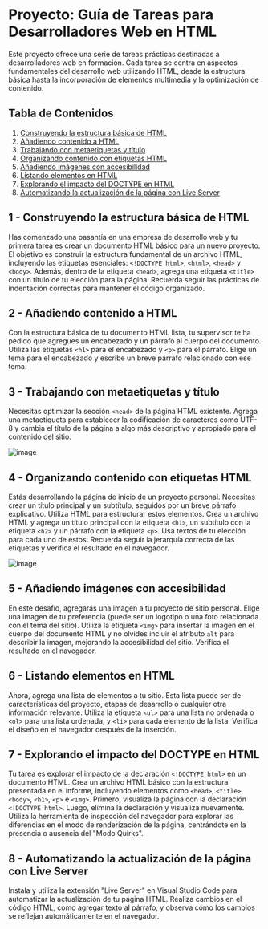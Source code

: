 # Proyecto: Guía de Tareas para Desarrolladores Web en HTML

Este proyecto ofrece una serie de tareas prácticas destinadas a desarrolladores web en formación. Cada tarea se centra en aspectos fundamentales del desarrollo web utilizando HTML, desde la estructura básica hasta la incorporación de elementos multimedia y la optimización de contenido.

## Tabla de Contenidos

1. [Construyendo la estructura básica de HTML](#1---construyendo-la-estructura-básica-de-html)
2. [Añadiendo contenido a HTML](#2---añadiendo-contenido-a-html)
3. [Trabajando con metaetiquetas y título](#3---trabajando-con-metaetiquetas-y-título)
4. [Organizando contenido con etiquetas HTML](#4---organizando-contenido-con-etiquetas-html)
5. [Añadiendo imágenes con accesibilidad](#5---añadiendo-imágenes-con-accesibilidad)
6. [Listando elementos en HTML](#6---listando-elementos-en-html)
7. [Explorando el impacto del DOCTYPE en HTML](#7---explorando-el-impacto-del-doctype-en-html)
8. [Automatizando la actualización de la página con Live Server](#8---automatizando-la-actualización-de-la-página-con-live-server)

## 1 - Construyendo la estructura básica de HTML

Has comenzado una pasantía en una empresa de desarrollo web y tu primera tarea es crear un documento HTML básico para un nuevo proyecto. El objetivo es construir la estructura fundamental de un archivo HTML, incluyendo las etiquetas esenciales: `<!DOCTYPE html>`, `<html>`, `<head>` y `<body>`. Además, dentro de la etiqueta `<head>`, agrega una etiqueta `<title>` con un título de tu elección para la página. Recuerda seguir las prácticas de indentación correctas para mantener el código organizado.

## 2 - Añadiendo contenido a HTML

Con la estructura básica de tu documento HTML lista, tu supervisor te ha pedido que agregues un encabezado y un párrafo al cuerpo del documento. Utiliza las etiquetas `<h1>` para el encabezado y `<p>` para el párrafo. Elige un tema para el encabezado y escribe un breve párrafo relacionado con ese tema.

## 3 - Trabajando con metaetiquetas y título

Necesitas optimizar la sección `<head>` de la página HTML existente. Agrega una metaetiqueta para establecer la codificación de caracteres como UTF-8 y cambia el título de la página a algo más descriptivo y apropiado para el contenido del sitio.


![image](https://github.com/user-attachments/assets/7b3f1127-3b90-48e3-92cb-c937b9a79b43)


## 4 - Organizando contenido con etiquetas HTML

Estás desarrollando la página de inicio de un proyecto personal. Necesitas crear un título principal y un subtítulo, seguidos por un breve párrafo explicativo. Utiliza HTML para estructurar estos elementos. Crea un archivo HTML y agrega un título principal con la etiqueta `<h1>`, un subtítulo con la etiqueta `<h2>` y un párrafo con la etiqueta `<p>`. Usa textos de tu elección para cada uno de estos. Recuerda seguir la jerarquía correcta de las etiquetas y verifica el resultado en el navegador.

![image](https://github.com/user-attachments/assets/13b89ca9-ac59-4e79-bf5e-c74dbf370ca4)


## 5 - Añadiendo imágenes con accesibilidad

En este desafío, agregarás una imagen a tu proyecto de sitio personal. Elige una imagen de tu preferencia (puede ser un logotipo o una foto relacionada con el tema del sitio). Utiliza la etiqueta `<img>` para insertar la imagen en el cuerpo del documento HTML y no olvides incluir el atributo `alt` para describir la imagen, mejorando la accesibilidad del sitio. Verifica el resultado en el navegador.

## 6 - Listando elementos en HTML

Ahora, agrega una lista de elementos a tu sitio. Esta lista puede ser de características del proyecto, etapas de desarrollo o cualquier otra información relevante. Utiliza la etiqueta `<ul>` para una lista no ordenada o `<ol>` para una lista ordenada, y `<li>` para cada elemento de la lista. Verifica el diseño en el navegador después de la inserción.

## 7 - Explorando el impacto del DOCTYPE en HTML

Tu tarea es explorar el impacto de la declaración `<!DOCTYPE html>` en un documento HTML. Crea un archivo HTML básico con la estructura presentada en el informe, incluyendo elementos como `<head>`, `<title>`, `<body>`, `<h1>`, `<p>` e `<img>`. Primero, visualiza la página con la declaración `<!DOCTYPE html>`. Luego, elimina la declaración y visualiza nuevamente. Utiliza la herramienta de inspección del navegador para explorar las diferencias en el modo de renderización de la página, centrándote en la presencia o ausencia del "Modo Quirks".

## 8 - Automatizando la actualización de la página con Live Server

Instala y utiliza la extensión "Live Server" en Visual Studio Code para automatizar la actualización de tu página HTML. Realiza cambios en el código HTML, como agregar texto al párrafo, y observa cómo los cambios se reflejan automáticamente en el navegador.
